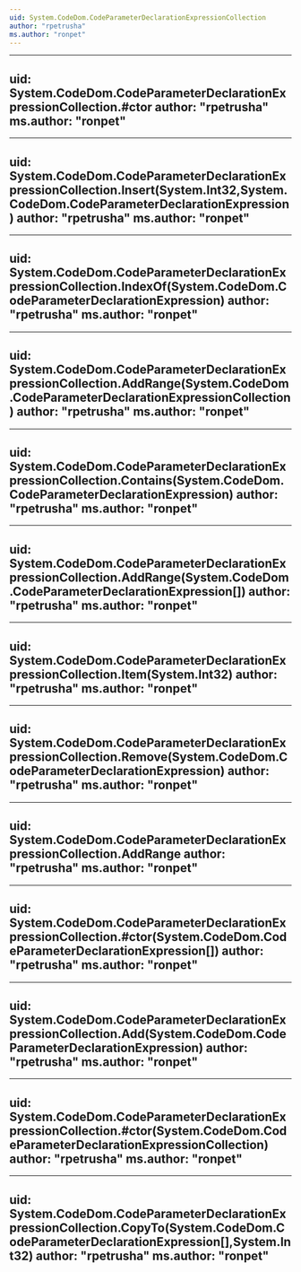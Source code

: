 ```yaml
---
uid: System.CodeDom.CodeParameterDeclarationExpressionCollection
author: "rpetrusha"
ms.author: "ronpet"
---
```


---
uid: System.CodeDom.CodeParameterDeclarationExpressionCollection.#ctor
author: "rpetrusha"
ms.author: "ronpet"
---

---
uid: System.CodeDom.CodeParameterDeclarationExpressionCollection.Insert(System.Int32,System.CodeDom.CodeParameterDeclarationExpression)
author: "rpetrusha"
ms.author: "ronpet"
---

---
uid: System.CodeDom.CodeParameterDeclarationExpressionCollection.IndexOf(System.CodeDom.CodeParameterDeclarationExpression)
author: "rpetrusha"
ms.author: "ronpet"
---

---
uid: System.CodeDom.CodeParameterDeclarationExpressionCollection.AddRange(System.CodeDom.CodeParameterDeclarationExpressionCollection)
author: "rpetrusha"
ms.author: "ronpet"
---

---
uid: System.CodeDom.CodeParameterDeclarationExpressionCollection.Contains(System.CodeDom.CodeParameterDeclarationExpression)
author: "rpetrusha"
ms.author: "ronpet"
---

---
uid: System.CodeDom.CodeParameterDeclarationExpressionCollection.AddRange(System.CodeDom.CodeParameterDeclarationExpression[])
author: "rpetrusha"
ms.author: "ronpet"
---

---
uid: System.CodeDom.CodeParameterDeclarationExpressionCollection.Item(System.Int32)
author: "rpetrusha"
ms.author: "ronpet"
---

---
uid: System.CodeDom.CodeParameterDeclarationExpressionCollection.Remove(System.CodeDom.CodeParameterDeclarationExpression)
author: "rpetrusha"
ms.author: "ronpet"
---

---
uid: System.CodeDom.CodeParameterDeclarationExpressionCollection.AddRange
author: "rpetrusha"
ms.author: "ronpet"
---

---
uid: System.CodeDom.CodeParameterDeclarationExpressionCollection.#ctor(System.CodeDom.CodeParameterDeclarationExpression[])
author: "rpetrusha"
ms.author: "ronpet"
---

---
uid: System.CodeDom.CodeParameterDeclarationExpressionCollection.Add(System.CodeDom.CodeParameterDeclarationExpression)
author: "rpetrusha"
ms.author: "ronpet"
---

---
uid: System.CodeDom.CodeParameterDeclarationExpressionCollection.#ctor(System.CodeDom.CodeParameterDeclarationExpressionCollection)
author: "rpetrusha"
ms.author: "ronpet"
---

---
uid: System.CodeDom.CodeParameterDeclarationExpressionCollection.CopyTo(System.CodeDom.CodeParameterDeclarationExpression[],System.Int32)
author: "rpetrusha"
ms.author: "ronpet"
---
